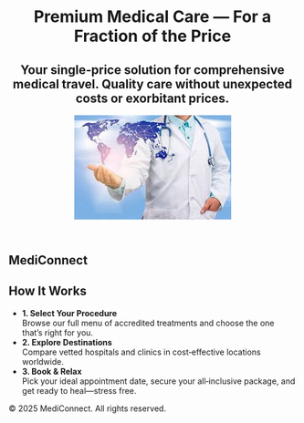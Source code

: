 <html lang="en">
<head>
  <meta charset="UTF-8">
  <meta name="viewport" content="width=device-width, initial-scale=1">
  <title>Medical Tourism – MediConnect</title>
  <link rel="stylesheet" href="styles.css">
</head>
<body>
  <header>
    <h1>Premium Medical Care — For a Fraction of the Price</h1>
    <h2>Your single‑price solution for comprehensive medical travel. Quality care without unexpected costs or exorbitant prices.</h2>
    <img src="images/header_image.jpeg" alt="Medical Tourism" class="center-image">
  </header>

  <main>
    <!-- ===== Intro / First Box ===== -->
    <section class="intro">
      <h2>MediConnect</h2>
    </section>
    <!-- ===== How It Works ===== -->
    <section class="how-it-works">
      <h2>How It Works</h2>
      <ul>
        <li>
          <strong>1. Select Your Procedure</strong><br>
          Browse our full menu of accredited treatments and choose the one that’s right for you.
        </li>
        <li>
          <strong>2. Explore Destinations</strong><br>
          Compare vetted hospitals and clinics in cost‑effective locations worldwide.
        </li>
        <li>
          <strong>3. Book & Relax</strong><br>
          Pick your ideal appointment date, secure your all‑inclusive package, and get ready to heal—stress free.
        </li>
      </ul>
    </section>
  </main>

  <footer>
    <p>&copy; 2025 MediConnect. All rights reserved.</p>
  </footer>
</body>
</html>
